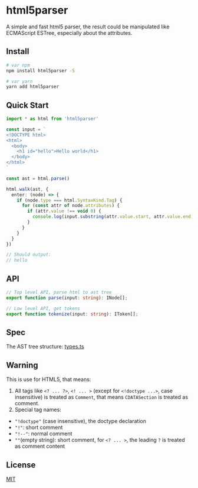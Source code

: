 # html5parser

A simple and fast html5 parser, the result could be manipulated like
ECMAScript ESTree, especially about the attributes.

## Install

```bash
# var npm
npm install html5parser -S

# var yarn
yarn add html5parser
```

## Quick Start

```ts
import * as html from 'html5parser'

const input = `
<!DOCTYPE html>
<html>
  <body>
    <h1 id="hello">Hello world</h1>
  </body>
</html>
`

const ast = html.parse()

html.walk(ast, {
  enter: (node) => {
    if (node.type === html.SyntaxKind.Tag) {
      for (const attr of node.attributes) {
        if (attr.value !== void 0) {
          console.log(input.substring(attr.value.start, attr.value.end))
        }
      }
    }
  }
})

// Should output:
// hello
```

## API

```ts
// Top level API, parse html to ast tree
export function parse(input: string): INode[];

// Low level API, get tokens
export function tokenize(input: string): IToken[];
```

## Spec

The AST tree structure: [types.ts](./src/types.ts)

## Warning

This is use for HTML5, that means:

1. All tags like `<? ... ?>`, `<! ... >` (except for `<!doctype ...>`, case insensitive)
is treated as `Comment`, that means `CDATASection` is treated as comment.
2. Special tag names:
  - `"!doctype"` (case insensitive), the doctype declaration
  - `"!"`: short comment
  - `"!--"`: normal comment
  - `""`(empty string): short comment, for `<? ... >`, the leading `?` is treated as comment content

## License

[MIT](./LICENSE)
